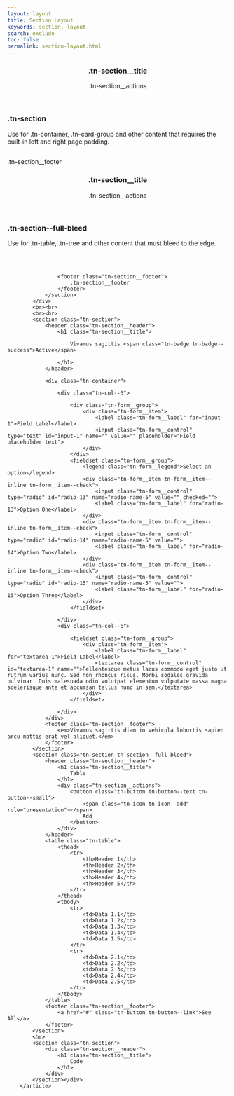 ```yaml
---
layout: layout
title: Section Layout
keywords: section, layout
search: exclude
toc: false
permalink: section-layout.html
---
```


<main class="tn-app__main">
    <article class="tn-page">
        <div class="tn-page__content">
            <div class="tn-has-background-color-neutral-2">
                <section class="tn-section">
                    <header class="tn-section__header">
                        <h1 class="tn-section__title">
                            .tn-section__title
                        </h1>
                        <div class="tn-section__actions">
                            .tn-section__actions
                        </div>
                    </header>
                    <div style="height: 100px;">
                        <h1>.tn-section</h1>
                        <p>Use for .tn-container, .tn-card-group and other content that requires the built-in left and right page padding.</p>
                    </div>
                    <footer class="tn-section__footer">
                        .tn-section__footer
                    </footer>
                </section>
            </div>
            <div class="tn-has-background-color-status-1">
                <section class="tn-section tn-section--full-bleed">
                    <header class="tn-section__header">
                        <h1 class="tn-section__title">
                            .tn-section__title
                        </h1>
                        <div class="tn-section__actions">
                            .tn-section__actions
                        </div>
                    </header>
                    <div style="height: 100px;">
                        <h1>.tn-section--full-bleed</h1>
                        <p>Use for .tn-table, .tn-tree and other content that must bleed to the edge.</p>
                    </div>

                    <footer class="tn-section__footer">
                        .tn-section__footer
                    </footer>
                </section>
            </div>
            <br><br>
            <br><br>
            <section class="tn-section">
                <header class="tn-section__header">
                    <h1 class="tn-section__title">

                        Vivamus sagittis <span class="tn-badge tn-badge--success">Active</span>

                    </h1>
                </header>

                <div class="tn-container">

                    <div class="tn-col--6">

                        <div class="tn-form__group">
                            <div class="tn-form__item">
                                <label class="tn-form__label" for="input-1">Field Label</label>
                                <input class="tn-form__control" type="text" id="input-1" name="" value="" placeholder="Field placeholder text">
                            </div>
                        </div>
                        <fieldset class="tn-form__group">
                            <legend class="tn-form__legend">Select an option</legend>
                            <div class="tn-form__item tn-form__item--inline tn-form__item--check">
                                <input class="tn-form__control" type="radio" id="radio-13" name="radio-name-5" value="" checked="">
                                <label class="tn-form__label" for="radio-13">Option One</label>
                            </div>
                            <div class="tn-form__item tn-form__item--inline tn-form__item--check">
                                <input class="tn-form__control" type="radio" id="radio-14" name="radio-name-5" value="">
                                <label class="tn-form__label" for="radio-14">Option Two</label>
                            </div>
                            <div class="tn-form__item tn-form__item--inline tn-form__item--check">
                                <input class="tn-form__control" type="radio" id="radio-15" name="radio-name-5" value="">
                                <label class="tn-form__label" for="radio-15">Option Three</label>
                            </div>
                        </fieldset>

                    </div>
                    <div class="tn-col--6">

                        <fieldset class="tn-form__group">
                            <div class="tn-form__item">
                                <label class="tn-form__label" for="textarea-1">Field Label</label>
                                <textarea class="tn-form__control" id="textarea-1" name="">Pellentesque metus lacus commodo eget justo ut rutrum varius nunc. Sed non rhoncus risus. Morbi sodales gravida pulvinar. Duis malesuada odio volutpat elementum vulputate massa magna scelerisque ante et accumsan tellus nunc in sem.</textarea>
                            </div>
                        </fieldset>

                    </div>
                </div>
                <footer class="tn-section__footer">
                    <em>Vivamus sagittis diam in vehicula lobortis sapien arcu mattis erat vel aliquet.</em>
                </footer>
            </section>
            <section class="tn-section tn-section--full-bleed">
                <header class="tn-section__header">
                    <h1 class="tn-section__title">
                        Table
                    </h1>
                    <div class="tn-section__actions">
                        <button class="tn-button tn-button--text tn-button--small">
                            <span class="tn-icon tn-icon--add" role="presentation"></span>
                            Add
                        </button>
                    </div>
                </header>
                <table class="tn-table">
                    <thead>
                        <tr>
                            <th>Header 1</th>
                            <th>Header 2</th>
                            <th>Header 3</th>
                            <th>Header 4</th>
                            <th>Header 5</th>
                        </tr>
                    </thead>
                    <tbody>
                        <tr>
                            <td>Data 1.1</td>
                            <td>Data 1.2</td>
                            <td>Data 1.3</td>
                            <td>Data 1.4</td>
                            <td>Data 1.5</td>
                        </tr>
                        <tr>
                            <td>Data 2.1</td>
                            <td>Data 2.2</td>
                            <td>Data 2.3</td>
                            <td>Data 2.4</td>
                            <td>Data 2.5</td>
                        </tr>
                    </tbody>
                </table>
                <footer class="tn-section__footer">
                    <a href="#" class="tn-button tn-button--link">See All</a>
                </footer>
            </section>
            <hr>
            <section class="tn-section">
                <div class="tn-section__header">
                    <h1 class="tn-section__title">
                        Code
                    </h1>
                </div>
            </section></div>
        </article>
</main>
